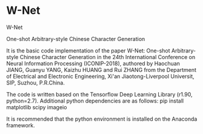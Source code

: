 # W-Net
W-Net

One-shot Arbitrary-style Chinese Character Generation

It is the basic code implementation of the paper W-Net: One-shot Arbitrary-style Chinese Character Generation in the 24th International Conference on Neural Information Processing (ICONIP-2018), authored by Haochuan JIANG, Guanyu YANG, Kaizhu HUANG and Rui ZHANG from the Department of Electrical and Electronic Engineering, Xi'an Jiaotong-Liverpool Universit, SIP, Suzhou, P.R.China.

The code is written based on the Tensorflow Deep Learning Library (r1.90, python=2.7). Additional python dependencies are as follows: pip install matplotlib scipy imageio

It is recommended that the python environment is installed on the Anaconda framework.
